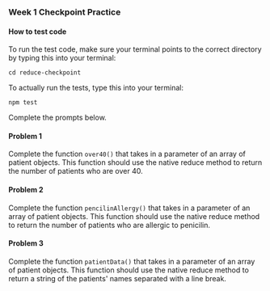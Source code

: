 ### Week 1 Checkpoint Practice

#### How to test code

To run the test code, make sure your terminal points to the correct directory by typing this into your terminal:

```
cd reduce-checkpoint
```
To actually run the tests, type this into your terminal:

```
npm test
```

Complete the prompts below.

#### Problem 1

Complete the function `over40()` that takes in a parameter of an array of patient objects. This function should use the native reduce method to return the number of patients who are over 40.

#### Problem 2

Complete the function `pencilinAllergy()` that takes in a parameter of an array of patient objects. This function should use the native reduce method to return the number of patients who are allergic to penicilin.

#### Problem 3

Complete the function `patientData()` that takes in a parameter of an array of patient objects. This function should use the native reduce method to return a string of the patients' names separated with a line break.
